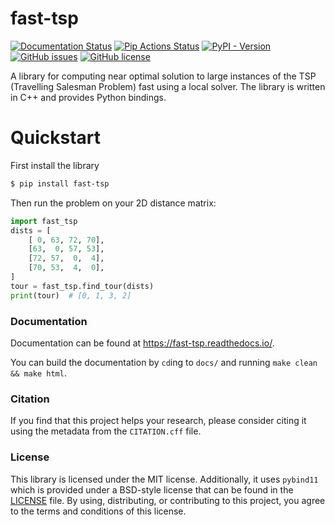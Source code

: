 # fast-tsp

[![Documentation Status](https://readthedocs.org/projects/fast-tsp/badge/?version=latest)](https://fast-tsp.readthedocs.io/en/latest/?badge=latest)
[![Pip Actions Status][actions-pip-badge]][actions-pip-link]
[![PyPI - Version](https://img.shields.io/pypi/v/fast-tsp)][pypi]
[![GitHub issues](https://img.shields.io/github/issues/shmulvad/fast-tsp?style=flat-square)](https://github.com/shmulvad/fast-tsp/issues)
[![GitHub license](https://img.shields.io/badge/license-BSD-success?style=flat-square)][LICENSE]


A library for computing near optimal solution to large instances of the TSP (Travelling Salesman Problem) fast using a local solver. The library is written in C++ and provides Python bindings.

# Quickstart

First install the library

```bash
$ pip install fast-tsp
```


Then run the problem on your 2D distance matrix:

```python
import fast_tsp
dists = [
    [ 0, 63, 72, 70],
    [63,  0, 57, 53],
    [72, 57,  0,  4],
    [70, 53,  4,  0],
]
tour = fast_tsp.find_tour(dists)
print(tour)  # [0, 1, 3, 2]
```

### Documentation

Documentation can be found at <https://fast-tsp.readthedocs.io/>.

You can build the documentation by `cd`ing to `docs/` and running `make clean && make html`.

### Citation

If you find that this project helps your research, please consider citing it using the metadata from the `CITATION.cff` file.

### License

This library is licensed under the MIT license. Additionally, it uses `pybind11` which is provided under a BSD-style license that can be found in the [LICENSE] file. By using, distributing, or contributing to this project, you agree to the terms and conditions of this license.

[LICENSE]: https://github.com/shmulvad/fast-tsp/blob/main/LICENSE
[actions-pip-link]: https://github.com/shmulvad/fast-tsp/actions?query=workflow%3APip
[actions-pip-badge]: https://github.com/shmulvad/fast-tsp/workflows/Pip/badge.svg
[pypi]: https://pypi.org/project/fast-tsp/
